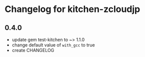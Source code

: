 # Changelog for kitchen-zcloudjp

## 0.4.0

- update gem test-kitchen to ~> 1.1.0
- change default value of `with_gcc` to true
- create CHANGELOG
